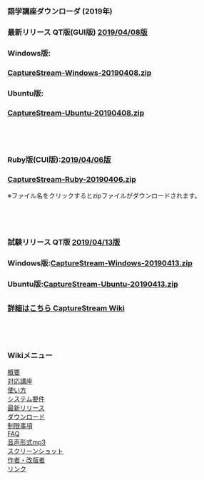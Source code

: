 ### 語学講座ダウンローダ (2019年)   
### 最新リリース  QT版(GUI版)  [2019/04/08版](https://github.com/CSReviser/CaptureStream/releases/tag/20190408)     
### Windows版:      
### [CaptureStream-Windows-20190408.zip](https://github.com/CSReviser/CaptureStream/releases/download/20190408/CaptureStream-Windows-20190408.zip)       
### Ubuntu版:       
### [CaptureStream-Ubuntu-20190408.zip](https://github.com/CSReviser/CaptureStream/releases/download/20190408/CaptureStream-Ubuntu-20190408.zip)      
## 　　　
### Ruby版(CUI版):[2019/04/06版](https://github.com/CSReviser/CaptureStream/releases/tag/20190406)        
### [CaptureStream-Ruby-20190406.zip](https://github.com/CSReviser/CaptureStream/releases/download/20190406/CaptureStream-ruby-20190406.zip)    


※ファイル名をクリックするとzipファイルがダウンロードされます。


## 　　　
### 試験リリース  QT版 [2019/04/13版](https://github.com/CSReviser/CaptureStream/releases/tag/20190413) 　　     
### Windows版:[CaptureStream-Windows-20190413.zip](https://github.com/CSReviser/CaptureStream/releases/download/20190413/CaptureStream-Windows-20190413.zip)      
### Ubuntu版:[CaptureStream-Ubuntu-20190413.zip](https://github.com/CSReviser/CaptureStream/releases/download/20190413/CaptureStream-Ubuntu-20190413.zip)  
##

### [詳細はこちら CaptureStream Wiki](https://github.com/CSReviser/CaptureStream/wiki)   

   
   

## 　　　　
### Wikiメニュー     
[概要](https://github.com/CSReviser/CaptureStream/wiki/%E6%A6%82%E8%A6%81)   
[対応講座](https://github.com/CSReviser/CaptureStream/wiki/%E5%AF%BE%E5%BF%9C%E8%AC%9B%E5%BA%A7)    
[使い方](https://github.com/CSReviser/CaptureStream/wiki/%E4%BD%BF%E3%81%84%E6%96%B9)   
[システム要件](https://github.com/CSReviser/CaptureStream/wiki/%E3%82%B7%E3%82%B9%E3%83%86%E3%83%A0%E8%A6%81%E4%BB%B6)    
[最新リリース](https://github.com/CSReviser/CaptureStream/wiki/%E6%9C%80%E6%96%B0%E3%83%AA%E3%83%AA%E3%83%BC%E3%82%B9)   
[ダウンロード](https://github.com/CSReviser/CaptureStream/wiki/%E3%83%80%E3%82%A6%E3%83%B3%E3%83%AD%E3%83%BC%E3%83%89)   
[制限事項](https://github.com/CSReviser/CaptureStream/wiki/%E5%88%B6%E9%99%90%E4%BA%8B%E9%A0%85)   
[FAQ](https://github.com/CSReviser/CaptureStream/wiki/FAQ)   
[音声形式mp3](https://github.com/CSReviser/CaptureStream/wiki/%E9%9F%B3%E5%A3%B0%E5%BD%A2%E5%BC%8Fmp3)           
[スクリーンショット](https://github.com/CSReviser/CaptureStream/wiki/スクリーンショット)   
[作者・改版者](https://github.com/CSReviser/CaptureStream/wiki/作者・改版者)   
[リンク](https://github.com/CSReviser/CaptureStream/wiki/リンク)   



